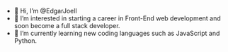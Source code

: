- 👋 Hi, I’m @EdgarJoell
- 👀 I’m interested in starting a career in Front-End web development and soon become a full stack developer.
- 🌱 I’m currently learning new coding languages such as JavaScript and Python.

<!---
EdgarJoell/EdgarJoell is a ✨ special ✨ repository because its `README.md` (this file) appears on your GitHub profile.
You can click the Preview link to take a look at your changes.
--->
